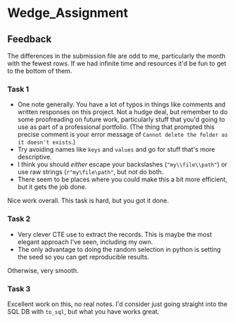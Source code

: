 # Wedge_Assignment

## Feedback

The differences in the submission file are odd to me, particularly the month with the fewest rows. If we had infinite time and resources it'd be fun to get to the bottom of them. 

### Task 1

* One note generally. You have a lot of typos in things like comments and written responses on this project. Not a hudge deal, but remember to do some proofreading on future work, particularly stuff that you'd going to use as part of a professional portfolio. (The thing that prompted this precise comment is your error message of `Cannot delete the folder as it doesn't exists`.) 
* Try avoiding names like `keys` and `values` and go for stuff that's more descriptive. 
* I think you should _either_ escape your backslashes (`"my\\file\\path"`) or use raw strings (`r"my\file\path"`, but not do both.
* There seem to be places where you could make this a bit more efficient, but it gets the job done.

Nice work overall. This task is hard, but you got it done. 

### Task 2

* Very clever CTE use to extract the records. This is maybe the most elegant approach I've seen, including my own. 
* The only advantage to doing the random selection in python is setting the seed so you can get reproducible results. 

Otherwise, very smooth. 

### Task 3

Excellent work on this, no real notes. I'd consider just going straight into the SQL DB with `to_sql`, but what you have works great. 
